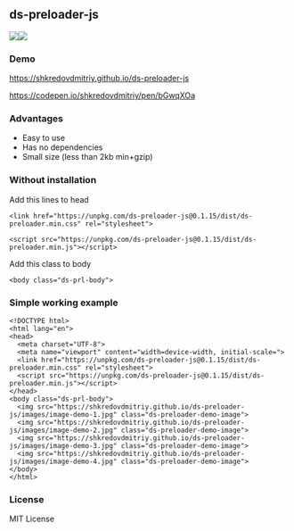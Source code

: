 ## ds-preloader-js
<img src="https://badgen.net/npm/v/ds-preloader-js"/><img src="https://badgen.net/npm/dw/ds-preloader-js"/></br>

### Demo
https://shkredovdmitriy.github.io/ds-preloader-js </br>

https://codepen.io/shkredovdmitriy/pen/bGwqXOa 

### Advantages
- Easy to use
- Has no dependencies </br>
- Small size (less than 2kb min+gzip)

### Without installation

Add this lines to head
```
<link href="https://unpkg.com/ds-preloader-js@0.1.15/dist/ds-preloader.min.css" rel="stylesheet">
```
```
<script src="https://unpkg.com/ds-preloader-js@0.1.15/dist/ds-preloader.min.js"></script>
```
Add this class to body
```
<body class="ds-prl-body">
```
### Simple working example
```
<!DOCTYPE html>
<html lang="en">
<head>
  <meta charset="UTF-8">
  <meta name="viewport" content="width=device-width, initial-scale=">
  <link href="https://unpkg.com/ds-preloader-js@0.1.15/dist/ds-preloader.min.css" rel="stylesheet">
  <script src="https://unpkg.com/ds-preloader-js@0.1.15/dist/ds-preloader.min.js"></script>
</head>
<body class="ds-prl-body">
  <img src="https://shkredovdmitriy.github.io/ds-preloader-js/images/image-demo-1.jpg" class="ds-preloader-demo-image">
  <img src="https://shkredovdmitriy.github.io/ds-preloader-js/images/image-demo-2.jpg" class="ds-preloader-demo-image">
  <img src="https://shkredovdmitriy.github.io/ds-preloader-js/images/image-demo-3.jpg" class="ds-preloader-demo-image">
  <img src="https://shkredovdmitriy.github.io/ds-preloader-js/images/image-demo-4.jpg" class="ds-preloader-demo-image">
</body>
</html>
```

### License
MIT License
